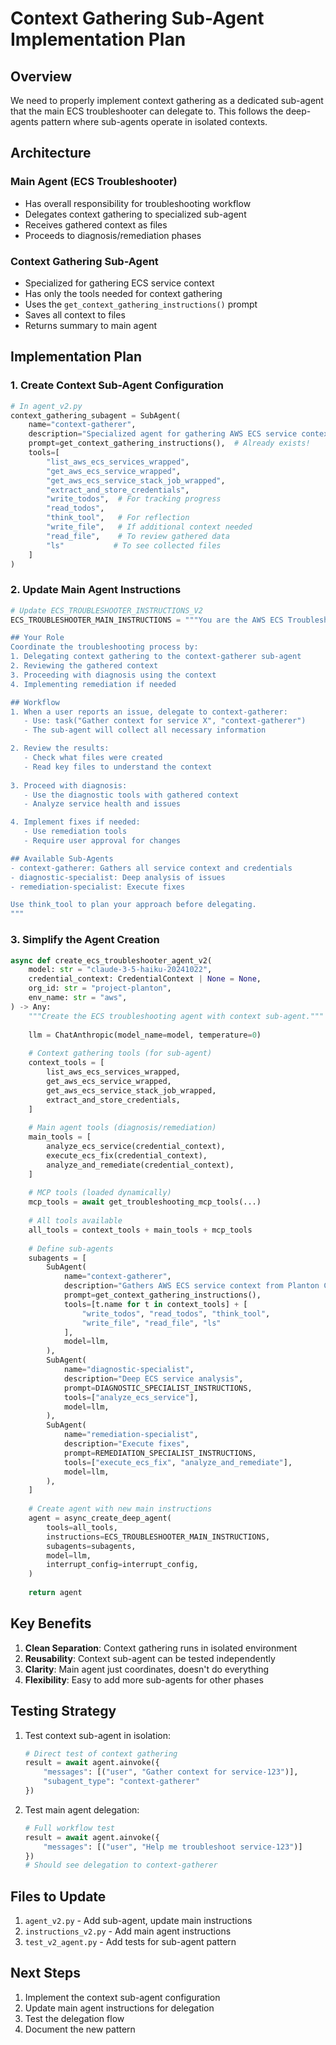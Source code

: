 # Context Gathering Sub-Agent Implementation Plan

## Overview

We need to properly implement context gathering as a dedicated sub-agent that the main ECS troubleshooter can delegate to. This follows the deep-agents pattern where sub-agents operate in isolated contexts.

## Architecture

### Main Agent (ECS Troubleshooter)
- Has overall responsibility for troubleshooting workflow
- Delegates context gathering to specialized sub-agent
- Receives gathered context as files
- Proceeds to diagnosis/remediation phases

### Context Gathering Sub-Agent
- Specialized for gathering ECS service context
- Has only the tools needed for context gathering
- Uses the `get_context_gathering_instructions()` prompt
- Saves all context to files
- Returns summary to main agent

## Implementation Plan

### 1. Create Context Sub-Agent Configuration

```python
# In agent_v2.py
context_gathering_subagent = SubAgent(
    name="context-gatherer",
    description="Specialized agent for gathering AWS ECS service context from Planton Cloud and storing it in files",
    prompt=get_context_gathering_instructions(),  # Already exists!
    tools=[
        "list_aws_ecs_services_wrapped",
        "get_aws_ecs_service_wrapped", 
        "get_aws_ecs_service_stack_job_wrapped",
        "extract_and_store_credentials",
        "write_todos",  # For tracking progress
        "read_todos",
        "think_tool",   # For reflection
        "write_file",   # If additional context needed
        "read_file",    # To review gathered data
        "ls"           # To see collected files
    ]
)
```

### 2. Update Main Agent Instructions

```python
# Update ECS_TROUBLESHOOTER_INSTRUCTIONS_V2
ECS_TROUBLESHOOTER_MAIN_INSTRUCTIONS = """You are the AWS ECS Troubleshooting coordinator.

## Your Role
Coordinate the troubleshooting process by:
1. Delegating context gathering to the context-gatherer sub-agent
2. Reviewing the gathered context
3. Proceeding with diagnosis using the context
4. Implementing remediation if needed

## Workflow
1. When a user reports an issue, delegate to context-gatherer:
   - Use: task("Gather context for service X", "context-gatherer")
   - The sub-agent will collect all necessary information

2. Review the results:
   - Check what files were created
   - Read key files to understand the context
   
3. Proceed with diagnosis:
   - Use the diagnostic tools with gathered context
   - Analyze service health and issues

4. Implement fixes if needed:
   - Use remediation tools
   - Require user approval for changes

## Available Sub-Agents
- context-gatherer: Gathers all service context and credentials
- diagnostic-specialist: Deep analysis of issues  
- remediation-specialist: Execute fixes

Use think_tool to plan your approach before delegating.
"""
```

### 3. Simplify the Agent Creation

```python
async def create_ecs_troubleshooter_agent_v2(
    model: str = "claude-3-5-haiku-20241022",
    credential_context: CredentialContext | None = None,
    org_id: str = "project-planton",
    env_name: str = "aws",
) -> Any:
    """Create the ECS troubleshooting agent with context sub-agent."""
    
    llm = ChatAnthropic(model_name=model, temperature=0)
    
    # Context gathering tools (for sub-agent)
    context_tools = [
        list_aws_ecs_services_wrapped,
        get_aws_ecs_service_wrapped,
        get_aws_ecs_service_stack_job_wrapped,
        extract_and_store_credentials,
    ]
    
    # Main agent tools (diagnosis/remediation)
    main_tools = [
        analyze_ecs_service(credential_context),
        execute_ecs_fix(credential_context),
        analyze_and_remediate(credential_context),
    ]
    
    # MCP tools (loaded dynamically)
    mcp_tools = await get_troubleshooting_mcp_tools(...)
    
    # All tools available
    all_tools = context_tools + main_tools + mcp_tools
    
    # Define sub-agents
    subagents = [
        SubAgent(
            name="context-gatherer",
            description="Gathers AWS ECS service context from Planton Cloud",
            prompt=get_context_gathering_instructions(),
            tools=[t.name for t in context_tools] + [
                "write_todos", "read_todos", "think_tool",
                "write_file", "read_file", "ls"
            ],
            model=llm,
        ),
        SubAgent(
            name="diagnostic-specialist",
            description="Deep ECS service analysis",
            prompt=DIAGNOSTIC_SPECIALIST_INSTRUCTIONS,
            tools=["analyze_ecs_service"],
            model=llm,
        ),
        SubAgent(
            name="remediation-specialist", 
            description="Execute fixes",
            prompt=REMEDIATION_SPECIALIST_INSTRUCTIONS,
            tools=["execute_ecs_fix", "analyze_and_remediate"],
            model=llm,
        ),
    ]
    
    # Create agent with new main instructions
    agent = async_create_deep_agent(
        tools=all_tools,
        instructions=ECS_TROUBLESHOOTER_MAIN_INSTRUCTIONS,
        subagents=subagents,
        model=llm,
        interrupt_config=interrupt_config,
    )
    
    return agent
```

## Key Benefits

1. **Clean Separation**: Context gathering runs in isolated environment
2. **Reusability**: Context sub-agent can be tested independently  
3. **Clarity**: Main agent just coordinates, doesn't do everything
4. **Flexibility**: Easy to add more sub-agents for other phases

## Testing Strategy

1. Test context sub-agent in isolation:
   ```python
   # Direct test of context gathering
   result = await agent.ainvoke({
       "messages": [("user", "Gather context for service-123")],
       "subagent_type": "context-gatherer"
   })
   ```

2. Test main agent delegation:
   ```python
   # Full workflow test
   result = await agent.ainvoke({
       "messages": [("user", "Help me troubleshoot service-123")]
   })
   # Should see delegation to context-gatherer
   ```

## Files to Update

1. `agent_v2.py` - Add sub-agent, update main instructions
2. `instructions_v2.py` - Add main agent instructions
3. `test_v2_agent.py` - Add tests for sub-agent pattern

## Next Steps

1. Implement the context sub-agent configuration
2. Update main agent instructions for delegation
3. Test the delegation flow
4. Document the new pattern
